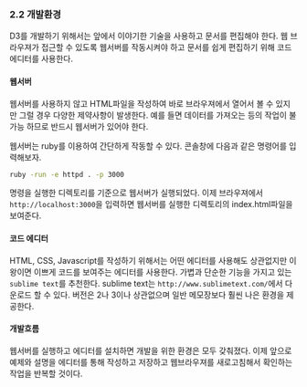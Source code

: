 ### 2.2 개발환경

D3를 개발하기 위해서는 앞에서 이야기한 기술을 사용하고 문서를 편집해야 한다.
웹 브라우져가 접근할 수 있도록 웹서버를 작동시켜야 하고 문서를 쉽게 편집하기 위해 코드 에디터를 사용한다.

#### 웹서버

웹서버를 사용하지 않고 HTML파일을 작성하여 바로 브라우져에서 열어서 볼 수 있지만 그럴 경우 다양한 제약사항이 발생한다.
예를 들면 데이터를 가져오는 등의 작업이 불가능 하므로 반드시 웹서버가 있어야 한다.

웹서버는 ruby를 이용하여 간단하게 작동할 수 있다.
콘솔창에 다음과 같은 명령어를 입력해보자.

```sh
ruby -run -e httpd . -p 3000
```

명령을 실행한 디렉토리를 기준으로 웹서버가 실행되었다. 이제 브라우져에서 `http://localhost:3000`을 입력하면 웹서버를 실행한 디렉토리의 index.html파일을 보여준다.

#### 코드 에디터

HTML, CSS, Javascript를 작성하기 위해서는 어떤 에디터를 사용해도 상관없지만 이왕이면 이쁘게 코드를 보여주는 에디터를 사용한다.
가볍과 단순한 기능을 가지고 있는 `sublime text`를 추천한다.
sublime text는 `http://www.sublimetext.com/`에서 다운로드 할 수 있다. 버전은 2나 3이나 상관없으며 일반 메모장보다 훨씬 나은 환경을 제공한다.

#### 개발흐름

웹서버를 실행하고 에디터를 설치하면 개발을 위한 환경은 모두 갖춰졌다.
이제 앞으로 예제와 설명을 에디터를 통해 작성하고 저장하고 웹브라우져를 새로고침해서 확인하는 작업을 반복할 것이다.
